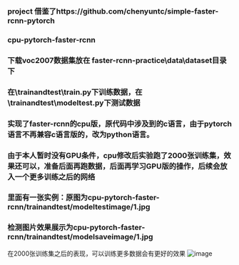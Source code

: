 ### project 借鉴了https://github.com/chenyuntc/simple-faster-rcnn-pytorch
### cpu-pytorch-faster-rcnn
### 下载voc2007数据集放在 faster-rcnn-practice\data\dataset目录下
### 在\trainandtest\train.py下训练数据，在\trainandtest\modeltest.py下测试数据
### 实现了faster-rcnn的cpu版，原代码中涉及到的c语言，由于pytorch语言不再兼容c语言版的，改为python语言。
### 由于本人暂时没有GPU条件，cpu修改后实验跑了2000张训练集，效果还可以，准备后面再跑数据，后面再学习GPU版的操作，后续会放入一个更多训练之后的网络
### 里面有一张实例：原图为cpu-pytorch-faster-rcnn/trainandtest/modeltestimage/1.jpg
### 检测图片效果展示为cpu-pytorch-faster-rcnn/trainandtest/modelsaveimage/1.jpg
在2000张训练集之后的表现，可以训练更多数据会有更好的效果
![image](https://github.com/Yaoxipeng-coder/cpu-pytorch-faster-rcnn/blob/master/trainandtest/modelsaveimage/1.jpg)
